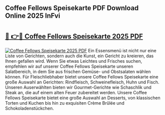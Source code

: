 ## Coffee Fellows Speisekarte PDF Download Online 2025 lnFvi

# <h2><a href="http://gc9va5.nevu.top/?p=Coffee+Fellows+Speisekarte">🔗 👉🔴 Coffee Fellows Speisekarte 2025 PDF</a></h2>

[![Coffee Fellows Speisekarte 2025 PDF](https://i.imgur.com/dBaPXMq.png)](http://gc9va5.nevu.top/?p=Coffee+Fellows+Speisekarte)
Ein Essensmenü ist nicht nur eine Liste von Gerichten, sondern auch die Kunst, ein Gericht zu kreieren, das Ihnen gefallen wird. Wenn Sie etwas Leichtes und Frisches suchen, empfehlen wir auf unserer Coffee Fellows Speisekarte unseren Salatbereich, in dem Sie aus frischen Gemüse- und Obstsalaten wählen können. Für Fleischliebhaber bietet unsere Coffee Fellows Speisekarte eine große Auswahl an Gerichten: Rindfleisch, Schweinefleisch, Huhn und Fisch. Unseren Auserwählten bieten wir Gourmet-Gerichte wie Schaschlik und Steak an, die auf einem alten Feuer zubereitet werden. Unsere Coffee Fellows Speisekarte bietet eine große Auswahl an Desserts, von klassischen Torten und Kuchen bis hin zu exquisiten Crème Brûlée und Schokoladenstückchen.
